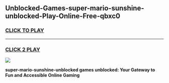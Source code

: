 
## Unblocked-Games-super-mario-sunshine-unblocked-Play-Online-Free-qbxc0
<h3>
<a href="https://premium76.site?title=super-mario-sunshine-unblocked&ref=26A">CLICK TO PLAY</a></h3>
<hr>

<h3>
<a href="https://premium76.site?title=super-mario-sunshine-unblocked&ref=26A">CLICK 2 PLAY</a>
  
</h3>

<a href="https://premium76.site?title=super-mario-sunshine-unblocked&ref=26A"><img src="https://clearcache.store/games.png"></a>


**super-mario-sunshine-unblocked games unblocked: Your Gateway to Fun and Accessible Online Gaming**
